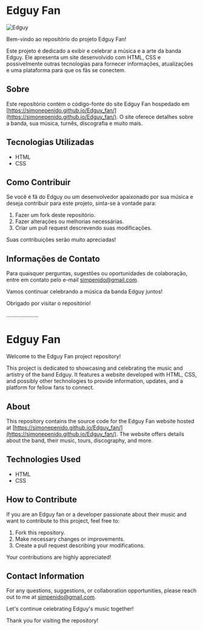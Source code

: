 # Edguy Fan

![Edguy](https://github.com/SimonePenido/Edguy_fan/assets/112627846/d9666998-1107-44a7-9471-c7437e1b2968)


Bem-vindo ao repositório do projeto Edguy Fan!

Este projeto é dedicado a exibir e celebrar a música e a arte da banda Edguy. Ele apresenta um site desenvolvido com HTML, CSS e possivelmente outras tecnologias para fornecer informações, atualizações e uma plataforma para que os fãs se conectem.

## Sobre

Este repositório contém o código-fonte do site Edguy Fan hospedado em [https://simonepenido.github.io/Edguy_fan/](https://simonepenido.github.io/Edguy_fan/). O site oferece detalhes sobre a banda, sua música, turnês, discografia e muito mais.

## Tecnologias Utilizadas

- HTML
- CSS

## Como Contribuir

Se você é fã do Edguy ou um desenvolvedor apaixonado por sua música e deseja contribuir para este projeto, sinta-se à vontade para:

1. Fazer um fork deste repositório.
2. Fazer alterações ou melhorias necessárias.
3. Criar um pull request descrevendo suas modificações.

Suas contribuições serão muito apreciadas!

## Informações de Contato

Para quaisquer perguntas, sugestões ou oportunidades de colaboração, entre em contato pelo e-mail [simpenido@gmail.com](mailto:simpenido@gmail.com).

Vamos continuar celebrando a música da banda Edguy juntos!

Obrigado por visitar o repositório!

.....................

# Edguy Fan

Welcome to the Edguy Fan project repository!

This project is dedicated to showcasing and celebrating the music and artistry of the band Edguy. It features a website developed with HTML, CSS, and possibly other technologies to provide information, updates, and a platform for fellow fans to connect.

## About

This repository contains the source code for the Edguy Fan website hosted at [https://simonepenido.github.io/Edguy_fan/](https://simonepenido.github.io/Edguy_fan/). The website offers details about the band, their music, tours, discography, and more.

## Technologies Used

- HTML
- CSS


## How to Contribute

If you are an Edguy fan or a developer passionate about their music and want to contribute to this project, feel free to:

1. Fork this repository.
2. Make necessary changes or improvements.
3. Create a pull request describing your modifications.

Your contributions are highly appreciated!

## Contact Information

For any questions, suggestions, or collaboration opportunities, please reach out to me at [simpenido@gmail.com](mailto:simpenido@gmail.com).

Let's continue celebrating Edguy's music together!

Thank you for visiting the repository!

